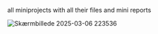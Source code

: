 all miniprojects with all their files and mini reports

![Skærmbillede 2025-03-06 223536](https://github.com/user-attachments/assets/4755ff2e-b5e3-4b8c-b717-460e430ef18d)
